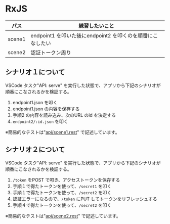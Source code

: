 # RxJS
パス | 練習したいこと
--- | ---
scene1 | endpoint1 を叩いた後にendpoint2 を叩くのを順番にこなしたい
scene2 | 認証トークン周り



## シナリオ１について
VSCode タスク"API: serve" を実行した状態で、アプリから下記のシナリオが順番にこなされるかを検証する。

1. endpoint1.json を叩く
2. endpoint1.json の内容を保存する
3. 手順2 の内容を読み込み、次のURL のid を決定する
4. ```endpoint2/:id.json``` を叩く

※簡易的なテストは"[api/scene1.rest](api/scene1.rest)" で記述しています。

## シナリオ２について
VSCode タスク"API: serve" を実行した状態で、アプリから下記のシナリオが順番にこなされるかを検証する。

1. ```/token``` をPOST で叩き、アクセストークンを保存する
2. 手順１で得たトークンを使って、```/secret1``` を叩く
3. 手順１で得たトークンを使って、```/secret2``` を叩く
4. 認証エラーになるので、```/token``` にPUT してトークンをリフレッシュする
5. 手順４で得たトークンを使って、```/secret2``` を叩く

※簡易的なテストは"[api/scene2.rest](api/scene2.rest)" で記述しています。
